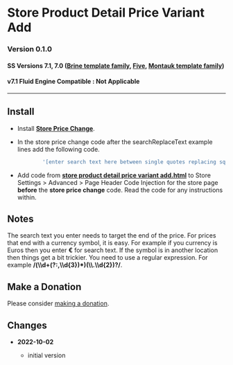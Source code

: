 # Store Product Detail Price Variant Add

### Version 0.1.0

#### SS Versions 7.1, 7.0 ([Brine template family][1], [Five][2], [Montauk template family][3])

#### v7.1 Fluid Engine Compatible : Not Applicable

---

## Install

* Install **[Store Price Change][4]**.
  
* In the store price change code after the searchReplaceText example lines add
  the following code.
  
  ```javascript
          '[enter search text here between single quotes replacing square brackets]' : spdpva, // store product detail price variant add
  ```
  
* Add code from **[store product detail price variant add.html][5]** to
  Store Settings > Advanced > Page Header Code Injection for the store page
  **before** the **store price change** code. Read the code for any instructions
  within.

## Notes

The search text you enter needs to target the end of the price. For prices that
end with a currency symbol, it is easy. For example if you currency is Euros
then you enter **€** for search text. If the symbol is in another location then
things get a bit trickier. You need to use a regular expression. For example
**/(\\\d+(?:,\\\d{3})*)(\\\\.\\\d{2})?/**.

## Make a Donation

Please consider [making a donation][6].

## Changes

<!-- * **2021-06-15**

  * change code to work on v7.1 and v7.0 (Brine)
  * use twcsl
  * bumped version to 0.1d2
  -->
* **2022-10-02**

  * initial version

[1]: https://support.squarespace.com/hc/en-us/articles/212512738-Brine-template-family
[2]: https://support.squarespace.com/hc/en-us/articles/206544937-Five-template
[3]: https://support.squarespace.com/hc/en-us/articles/205815568-Montauk-template-family
[4]: https://github.com/tomsWebConsulting/twcsl/tree/main/Store%20Price%20Change#store-price-change
[5]: store%20product%20detail%20price%20variant%20add.html#L1
[6]: https://github.com/tomsWebConsulting/twcsl#make-a-donation
